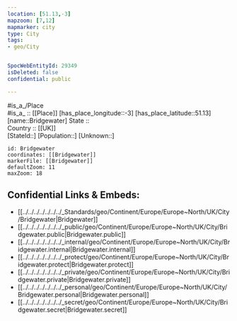 ```yaml
---
location: [51.13,-3] 
mapzoom: [7,12] 
mapmarker: city 
type: City
tags:
- geo/City


SpocWebEntityId: 29349
isDeleted: false
confidential: public

---
```

#is_a_/Place  
#is_a_ :: [[Place]] 
[has_place_longitude::-3] 
[has_place_latitude::51.13] 
[name::Bridgewater] 
State ::  
Country :: [[UK]]  
[StateId::] 
[Population::] 
[Unknown::] 


```leaflet
id: Bridgewater
coordinates: [[Bridgewater]] 
markerFile: [[Bridgewater]] 
defaultZoom: 11 
maxZoom: 18
```


## Confidential Links & Embeds: 
- [[../../../../../../../_Standards/geo/Continent/Europe/Europe~North/UK/City/Bridgewater|Bridgewater]] 
- [[../../../../../../../_public/geo/Continent/Europe/Europe~North/UK/City/Bridgewater.public|Bridgewater.public]] 
- [[../../../../../../../_internal/geo/Continent/Europe/Europe~North/UK/City/Bridgewater.internal|Bridgewater.internal]] 
- [[../../../../../../../_protect/geo/Continent/Europe/Europe~North/UK/City/Bridgewater.protect|Bridgewater.protect]] 
- [[../../../../../../../_private/geo/Continent/Europe/Europe~North/UK/City/Bridgewater.private|Bridgewater.private]] 
- [[../../../../../../../_personal/geo/Continent/Europe/Europe~North/UK/City/Bridgewater.personal|Bridgewater.personal]] 
- [[../../../../../../../_secret/geo/Continent/Europe/Europe~North/UK/City/Bridgewater.secret|Bridgewater.secret]] 
